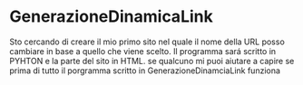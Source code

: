 # GenerazioneDinamicaLink
Sto cercando di creare il mio primo sito nel quale il nome della URL posso cambiare in base a quello che viene scelto.
Il programma sará scritto in PYHTON e la parte del sito in HTML.
se qualcuno mi puoi aiutare a capire se prima di tutto il porgramma scritto in GenerazioneDinamciaLink funziona
